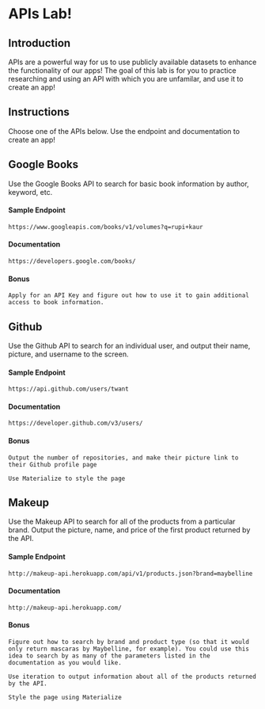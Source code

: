 # APIs Lab! 

## Introduction

  APIs are a powerful way for us to use publicly available datasets to enhance the functionality of our apps! The goal of this lab is for you to practice researching and using an API with which you are unfamilar, and use it to create an app!
  
## Instructions

Choose one of the APIs below. Use the endpoint and documentation to create an app! 

## Google Books

  Use the Google Books API to search for basic book information by author, keyword, etc.

  #### Sample Endpoint
  
    https://www.googleapis.com/books/v1/volumes?q=rupi+kaur
  
  #### Documentation
  
    https://developers.google.com/books/
    
  #### Bonus
  
    Apply for an API Key and figure out how to use it to gain additional access to book information. 

## Github

  Use the Github API to search for an individual user, and output their name, picture, and username to the screen. 

  #### Sample Endpoint

    https://api.github.com/users/twant

  #### Documentation

    https://developer.github.com/v3/users/

  #### Bonus

    Output the number of repositories, and make their picture link to their Github profile page
  
    Use Materialize to style the page
  
## Makeup 

  Use the Makeup API to search for all of the products from a particular brand. Output the picture, name, and price of the first product returned by the API.

  #### Sample Endpoint

    http://makeup-api.herokuapp.com/api/v1/products.json?brand=maybelline

  #### Documentation

    http://makeup-api.herokuapp.com/

  #### Bonus

    Figure out how to search by brand and product type (so that it would only return mascaras by Maybelline, for example). You could use this idea to search by as many of the parameters listed in the documentation as you would like. 
  
    Use iteration to output information about all of the products returned by the API.
  
    Style the page using Materialize
  
